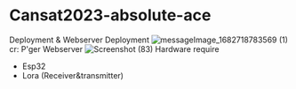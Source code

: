 # Cansat2023-absolute-ace
Deployment &amp; Webserver
Deployment
![messageImage_1682718783569 (1)](https://github.com/fifaak/Cansat2023-absolute-ace/assets/63219566/5974adba-ff4a-40b4-afd1-5f3d461864cd)
cr: P'ger
Webserver
![Screenshot (83)](https://github.com/fifaak/Cansat2023-absolute-ace/assets/63219566/1d2375d2-0078-4d71-ad03-37407d6f3dd5)
Hardware require
- Esp32
- Lora (Receiver&transmitter)
